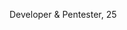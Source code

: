 Developer & Pentester, 25 <br> <br><a href="https://gist.github.com/the-real-t30d0r"><img src="https://img.shields.io/badge/GistGithub-grey" alt=""></a> <a href="https://img.shields.io/badge/age-24-brightgreen"><img src="https://img.shields.io/badge/age-25-brightgreen" alt=""></a>


<!--

**teodorcucu/teodorcucu** is a ✨ _special_ ✨ repository because its `README.md` (this file) appears on your GitHub profile.

Here are some ideas to get you started:

- 🔭 I’m currently working on ...
- 🌱 I’m currently learning ...
- 👯 I’m looking to collaborate on ...
- 🤔 I’m looking for help with ...
- 💬 Ask me about ...
- 📫 How to reach me: ...
- 😄 Pronouns: ...
- ⚡ Fun fact: ...
-->
